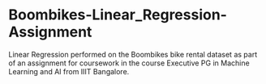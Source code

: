 # Boombikes-Linear_Regression-Assignment
Linear Regression performed on the Boombikes bike rental dataset as part of an assignment for coursework in the course Executive PG in Machine Learning and AI from IIIT Bangalore.

